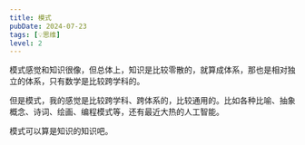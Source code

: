 ```yaml
---
title: 模式
pubDate: 2024-07-23
tags: [💡思维]
level: 2
---
```


模式感觉和知识很像，但总体上，知识是比较零散的，就算成体系，那也是相对独立的体系，只有数学是比较跨学科的。

但是模式，我的感觉是比较跨学科、跨体系的，比较通用的。比如各种比喻、抽象概念、诗词、绘画、编程模式等，还有最近大热的人工智能。

模式可以算是知识的知识吧。
